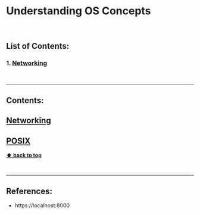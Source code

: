 # Understanding OS Concepts

<br />

## List of Contents:
### 1. [Networking](#content-1)


<br />

---

## Contents:

## [Networking](https://localhost:8000) <span id="content-1"></span>
## [POSIX](https://localhost:8000) <span id="content-2"></span>



**[⬆ back to top](#list-of-contents)**

<br />

---

## References:
- https://localhost:8000
